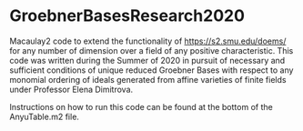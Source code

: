 # GroebnerBasesResearch2020
Macaulay2 code to extend the functionality of https://s2.smu.edu/doems/ for any number of dimension over a field of any positive characteristic. This code was written during the Summer of 2020 in pursuit of necessary and sufficient conditions of unique reduced Groebner Bases with respect to any monomial ordering of ideals generated from  affine varieties of finite fields under Professor Elena Dimitrova.

Instructions on how to run this code can be found at the bottom of the AnyuTable.m2 file.
